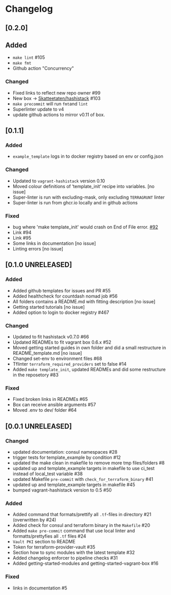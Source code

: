 # Changelog

## [0.2.0]

## Added
- `make lint` #105
- `make fmt`
- Github action "Concurrency"

### Changed
- Fixed links to reflect new repo owner #99
- New box -> [Skatteetaten/hashistack](https://app.vagrantup.com/Skatteetaten/boxes/hashistack) #103
- `make precommit` will run `fmt`and `lint`
- Superlinter update to v4
- update github actions to mirror v0.11 of box.

## [0.1.1]

### Added
- `example_template` logs in to docker registry based on env or config.json

### Changed
- Updated to `vagrant-hashistack` version 0.10
- Moved colour definitions of ‘template_init’ recipe into variables. [no issue]
- Super-linter is run with excluding-mask, only excluding `TERRAGRUNT` linter
- Super-linter is run from ghcr.io locally and in github actions

### Fixed
- bug where 'make template_init' would crash on End of File error. [#92](https://github.com/Skatteetaten/vagrant-hashistack-template/issues/92)
- Link #94
- Link #95
- Some links in documentation [no issue]
- Linting errors [no issue]

## [0.1.0 UNRELEASED]

### Added
- Added github templates for issues and PR #55
- Added healthcheck for countdash nomad job #56
- All folders contains a README.md with fitting description [no issue]
- Getting started tutorials [no issue]
- Added option to login to docker registry #467

### Changed
- Updated to fit hashistack v0.7.0 #66
- Updated READMEs to fit vagrant box 0.6.x #52
- Moved getting started guides in own folder and did a small restructure in README_template.md [no issue]
- Changed set-env to environment files #68
- Tflinter `terraform_required_providers` set to false #14
- Added `make template_init`, updated READMEs and did some restructure in the reposetory #83

### Fixed
- Fixed broken links in READMEs #65
- Box can receive ansible arguments #57
- Moved .env to dev/ folder #64

## [0.0.1 UNRELEASED]

### Changed

- updated documentation: consul namespaces #28
- trigger tests for template_example by condition #12
- updated the make clean in makefile to remove more tmp files/folders #8
- updated up and template_example targets in makefile to use ci_test instead of local_test variable #38
- updated Makefile `pre-commit` with `check_for_terraform_binary` #41
- updated up and template_example targets in makefile #45
- bumped vagrant-hashistack version to 0.5 #50

### Added

- Added command that formats/prettify all `.tf`-files in directory #21 (overwritten by #24)
- Added check for consul and terraform binary in the `Makefile` #20
- Added `make pre-commit` command that use local linter and formatts/prettyfies all `.tf` files #24
- `Vault PKI` section to README
- Token for terraform-provider-vault #35
- Section how to sync modules with the latest template #32
- Added changelog enforcer to pipeline checks #31
- Added getting-started-modules and getting-started-vagrant-box #16

### Fixed

- links in documentation #5
